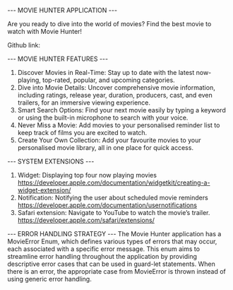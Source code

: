 --- MOVIE HUNTER APPLICATION ---

Are you ready to dive into the world of movies? Find the best movie to watch with Movie Hunter!

Github link: 

--- MOVIE HUNTER FEATURES ---
1.	Discover Movies in Real-Time: Stay up to date with the latest now-playing, top-rated, popular, and upcoming categories.
2.	Dive into Movie Details: Uncover comprehensive movie information, including ratings, release year, duration, producers, cast, and even trailers, for an immersive viewing experience.
3.	Smart Search Options: Find your next movie easily by typing a keyword or using the built-in microphone to search with your voice. 
4.	Never Miss a Movie: Add movies to your personalised reminder list to keep track of films you are excited to watch. 
5.	Create Your Own Collection: Add your favourite movies to your personalised movie library, all in one place for quick access.

--- SYSTEM EXTENSIONS ---
1.	Widget: Displaying top four now playing movies
    https://developer.apple.com/documentation/widgetkit/creating-a-widget-extension/ 
3.	Notification: Notifying the user about scheduled movie reminders
    https://developer.apple.com/documentation/usernotifications 
4.	Safari extension: Navigate to YouTube to watch the movie’s trailer.  
    https://developer.apple.com/safari/extensions/ 

--- ERROR HANDLING STRATEGY ---
The Movie Hunter application has a MovieError Enum, which defines various types of errors that may occur, each associated with a specific error message. This enum aims to streamline error handling throughout the application by providing descriptive error cases that can be used in guard-let statements. When there is an error, the appropriate case from MovieError is thrown instead of using generic error handling.

